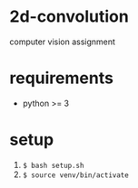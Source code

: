 # 2d-convolution
computer vision assignment

# requirements
- python >= 3

# setup
1. ```$ bash setup.sh```
2. ```$ source venv/bin/activate```